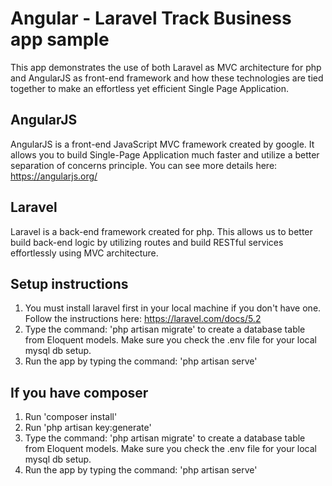# Angular - Laravel Track Business app sample

This app demonstrates the use of both Laravel as MVC architecture for php and AngularJS as front-end framework and how these technologies are tied together to make an effortless yet efficient Single Page Application.

## AngularJS

AngularJS is a front-end JavaScript MVC framework created by google. It allows you to build Single-Page Application much faster and utilize a better separation of concerns principle. You can see more details here: https://angularjs.org/

## Laravel

Laravel is a back-end framework created for php. This allows us to better build back-end logic by utilizing routes and build RESTful services effortlessly using MVC architecture. 

## Setup instructions

1. You must install laravel first in your local machine if you don't have one. Follow the instructions here:  https://laravel.com/docs/5.2
2. Type the command: 'php artisan migrate' to create a database table from Eloquent models. Make sure you check the .env file for your local mysql db setup.
3. Run the app by typing the command: 'php artisan serve'

## If you have composer
1. Run 'composer install'
2. Run 'php artisan key:generate'
3. Type the command: 'php artisan migrate' to create a database table from Eloquent models. Make sure you check the .env file for your local mysql db setup.
4. Run the app by typing the command: 'php artisan serve'
